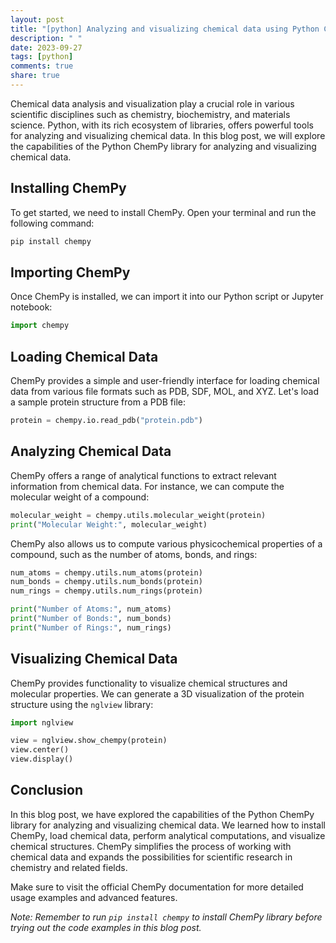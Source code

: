 ```yaml
---
layout: post
title: "[python] Analyzing and visualizing chemical data using Python ChemPy"
description: " "
date: 2023-09-27
tags: [python]
comments: true
share: true
---
```


Chemical data analysis and visualization play a crucial role in various scientific disciplines such as chemistry, biochemistry, and materials science. Python, with its rich ecosystem of libraries, offers powerful tools for analyzing and visualizing chemical data. In this blog post, we will explore the capabilities of the Python ChemPy library for analyzing and visualizing chemical data.

## Installing ChemPy

To get started, we need to install ChemPy. Open your terminal and run the following command:

```bash
pip install chempy
```

## Importing ChemPy

Once ChemPy is installed, we can import it into our Python script or Jupyter notebook:

```python
import chempy
```

## Loading Chemical Data

ChemPy provides a simple and user-friendly interface for loading chemical data from various file formats such as PDB, SDF, MOL, and XYZ. Let's load a sample protein structure from a PDB file:

```python
protein = chempy.io.read_pdb("protein.pdb")
```

## Analyzing Chemical Data

ChemPy offers a range of analytical functions to extract relevant information from chemical data. For instance, we can compute the molecular weight of a compound:

```python
molecular_weight = chempy.utils.molecular_weight(protein)
print("Molecular Weight:", molecular_weight)
```

ChemPy also allows us to compute various physicochemical properties of a compound, such as the number of atoms, bonds, and rings:

```python
num_atoms = chempy.utils.num_atoms(protein)
num_bonds = chempy.utils.num_bonds(protein)
num_rings = chempy.utils.num_rings(protein)

print("Number of Atoms:", num_atoms)
print("Number of Bonds:", num_bonds)
print("Number of Rings:", num_rings)
```

## Visualizing Chemical Data

ChemPy provides functionality to visualize chemical structures and molecular properties. We can generate a 3D visualization of the protein structure using the `nglview` library:

```python
import nglview

view = nglview.show_chempy(protein)
view.center()
view.display()
```

## Conclusion

In this blog post, we have explored the capabilities of the Python ChemPy library for analyzing and visualizing chemical data. We learned how to install ChemPy, load chemical data, perform analytical computations, and visualize chemical structures. ChemPy simplifies the process of working with chemical data and expands the possibilities for scientific research in chemistry and related fields.

Make sure to visit the official ChemPy documentation for more detailed usage examples and advanced features.

*Note: Remember to run `pip install chempy` to install ChemPy library before trying out the code examples in this blog post.*